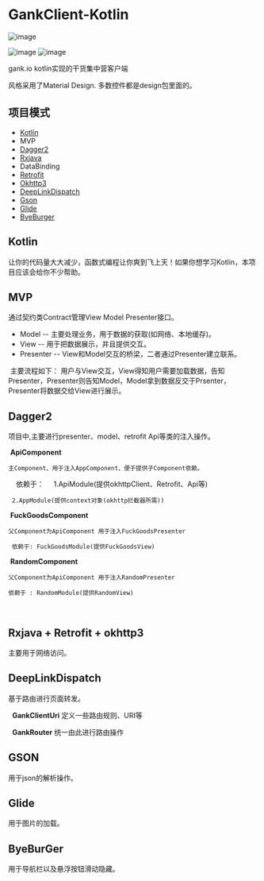 # GankClient-Kotlin


![image](https://github.com/githubwing/GankClient-Kotlin/raw/master/img/fuckgoods.jpg)



![image](https://github.com/githubwing/GankClient-Kotlin/raw/master/img/pic1.png)
![image](https://github.com/githubwing/GankClient-Kotlin/raw/master/img/pic2.png)

gank.io kotlin实现的干货集中营客户端

风格采用了Material Design. 多数控件都是design包里面的。



## 项目模式

* [Kotlin](https://github.com/JetBrains/kotlin)
* MVP
* [Dagger2](https://github.com/square/dagger)
* [Rxjava](https://github.com/ReactiveX/RxJava)
* DataBinding
* [Retrofit](https://github.com/square/retrofit)
* [Okhttp3](https://github.com/square/okhttp)
* [DeepLinkDispatch](https://github.com/airbnb/DeepLinkDispatch)
* [Gson](https://github.com/google/gson)
* [Glide](https://github.com/bumptech/glide)
* [ByeBurger](https://github.com/githubwing/ByeBurger)

## Kotlin

  让你的代码量大大减少，函数式编程让你爽到飞上天！如果你想学习Kotlin，本项目应该会给你不少帮助。

## MVP 
  通过契约类Contract管理View Model Presenter接口。

  * Model -- 主要处理业务，用于数据的获取(如网络、本地缓存)。
  * View -- 用于把数据展示，并且提供交互。
  * Presenter -- View和Model交互的桥梁，二者通过Presenter建立联系。

  主要流程如下： 用户与View交互，View得知用户需要加载数据，告知Presenter，Presenter则告知Model，Model拿到数据反交于Prsenter，Presenter将数据交给View进行展示。

## Dagger2

  项目中,主要进行presenter、model、retrofit Api等类的注入操作。
  
  **ApiComponent** 
  
    主Component、用于注入AppComponent、便于提供子Component依赖。
     
     依赖于：
     
     1.ApiModule(提供okhttpClient、Retrofit、Api等)
     
     2.AppModule(提供context对象(okhttp拦截器所需))
      
      
  **FuckGoodsComponent** 
  
    父Component为ApiComponent 用于注入FuckGoodsPresenter
     
     依赖于: FuckGoodsModule(提供FuckGoodsView)
     
     
  **RandomComponent** 
  
    父Component为ApiComponent 用于注入RandomPresenter
    
    依赖于 : RandomModule(提供RandomView) 
    
    
  
## Rxjava + Retrofit + okhttp3
  主要用于网络访问。
  
## DeepLinkDispatch
  基于路由进行页面转发。
  
   **GankClientUri** 定义一些路由规则、URI等
   
   **GankRouter** 统一由此进行路由操作

## GSON
  用于json的解析操作。
  
## Glide
  用于图片的加载。
  
## ByeBurGer
  用于导航栏以及悬浮按钮滑动隐藏。

